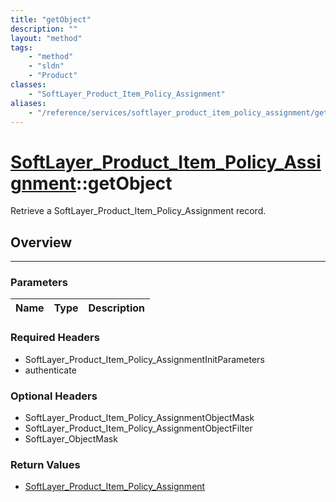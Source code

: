 ```yaml
---
title: "getObject"
description: ""
layout: "method"
tags:
    - "method"
    - "sldn"
    - "Product"
classes:
    - "SoftLayer_Product_Item_Policy_Assignment"
aliases:
    - "/reference/services/softlayer_product_item_policy_assignment/getObject"
---
```

# [SoftLayer_Product_Item_Policy_Assignment](/reference/services/SoftLayer_Product_Item_Policy_Assignment)::getObject

Retrieve a SoftLayer_Product_Item_Policy_Assignment record.


## Overview 


-----

### Parameters 
|Name | Type | Description |
| --- | --- | --- |


### Required Headers
* SoftLayer_Product_Item_Policy_AssignmentInitParameters
* authenticate


### Optional Headers
* SoftLayer_Product_Item_Policy_AssignmentObjectMask
* SoftLayer_Product_Item_Policy_AssignmentObjectFilter
* SoftLayer_ObjectMask

### Return Values
* <a href='/reference/datatypes/SoftLayer_Product_Item_Policy_Assignment'>SoftLayer_Product_Item_Policy_Assignment </a>





